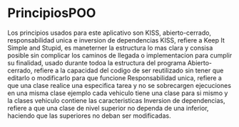 # PrincipiosPOO


Los principios usados para este aplicativo son KISS, abierto-cerrado, responsabilidad unica e inversion de dependencias
KISS, refiere a Keep It Simple and Stupid, es maneterner la estructura lo mas clara y consisa posible sin complicar los caminos de llegada o implementacion para 
cumplir su finalidad, usado durante todoa la estructura del programa
Abierto-cerrado, refiere a la capacidad del codigo de ser reutilizado sin tener que editarlo o modificarlo para que funcione
Responsabilidad unica, refiere a que una clase realice una especifica tarea y no se sobrecargen ejecuciones en una misma clase
ejemplo cada vehiculo tiene una clase para si mismo y la clases vehiculo contiene las caracteristicas
Inversion de dependencias, refiere a que una clase de nivel superior no dependa de una inferior, haciendo que las superiores no deban ser modificadas.

[paquetes]: https://github.com/modelosprog/PrincipiosPOO/blob/master/logica.JPG "oouuuu"




